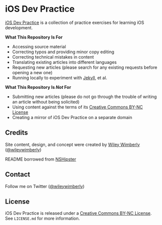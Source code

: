 # iOS Dev Practice

[iOS Dev Practice](http://www.iosdevpractice) is a collection of practice exercises for learning iOS development.

**What This Repository Is For**

- Accessing source material
- Correcting typos and providing minor copy editing
- Correcting technical mistakes in content
- Translating existing articles into different languages
- Requesting new articles (please search for any existing requests before opening a new one)
- Running locally to experiment with [Jekyll](https://github.com/mojombo/jekyll), et al.

**What This Repository Is _Not_ For**

- Submitting new articles (please do not go through the trouble of writing an article without being solicited)
- Using content against the terms of its [Creative Commons BY-NC License](http://creativecommons.org/licenses/by-nc/4.0/)
- Creating a mirror of iOS Dev Practice on a separate domain

## Credits

Site content, design, and concept were created by [Wiley Wimberly](http://wimberly.org/) ([@wileywimberly](https://twitter.com/wileywimberly))

README borrowed from [NSHipster](http://nshipster.com)

## Contact

Follow me on Twitter ([@wileywimberly](https://twitter.com/wileywimberly))

## License

iOS Dev Practice is released under a [Creative Commons BY-NC License](http://creativecommons.org/licenses/by-nc/4.0/). See `LICENSE.md` for more information.

